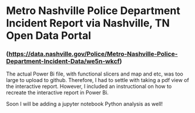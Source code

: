 # Metro Nashville Police Department Incident Report via Nashville, TN Open Data Portal 
### (https://data.nashville.gov/Police/Metro-Nashville-Police-Department-Incident-Data/we5n-wkcf)

The actual Power Bi file, with functional slicers and map and etc, was too large to upload to github. Therefore, I had to settle with taking a pdf view of the interactive report. However, I included an instructional on how to recreate the interactive report in Power Bi.

Soon I will be adding a jupyter notebook Python analysis as well!

